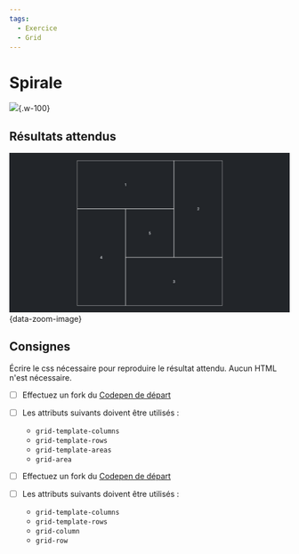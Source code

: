 ```yaml
---
tags:
  - Exercice
  - Grid
---
```


# Spirale

![](spirale.gif){.w-100}

## Résultats attendus

![](spirale.png){data-zoom-image}

## Consignes

Écrire le css nécessaire pour reproduire le résultat attendu. Aucun HTML n'est nécessaire.

- [ ] Effectuez un fork du [Codepen de départ](https://codepen.io/tim-momo/pen/emJmLGX)
- [ ] Les attributs suivants doivent être utilisés :
  * `grid-template-columns`
  * `grid-template-rows`
  * `grid-template-areas`
  * `grid-area`

- [ ] Effectuez un fork du [Codepen de départ](https://codepen.io/tim-momo/pen/WbrbgyK)
- [ ] Les attributs suivants doivent être utilisés :
  * `grid-template-columns`
  * `grid-template-rows`
  * `grid-column`
  * `grid-row`